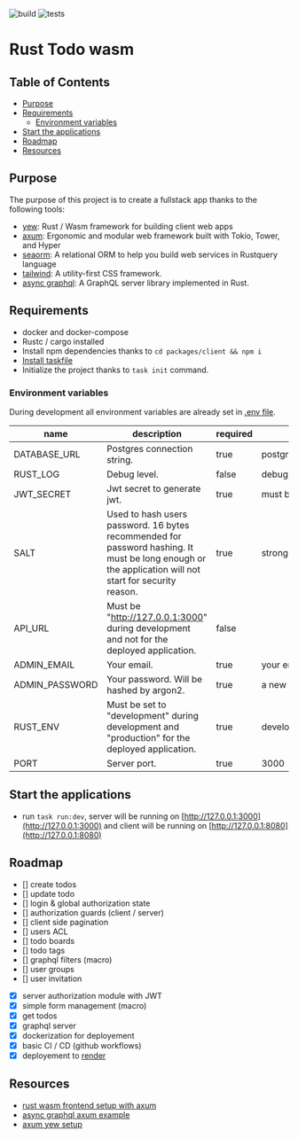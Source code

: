 ![build](https://github.com/romainbellande/rust-todo-wasm/actions/workflows/build.yml/badge.svg) ![tests](https://github.com/romainbellande/rust-todo-wasm/actions/workflows/tests.yml/badge.svg)

# Rust Todo wasm

## Table of Contents

<!--ts-->
   * [Purpose](#purpose)
   * [Requirements](#requirements)
      * [Environment variables](#environment-variables)
   * [Start the applications](#start-the-applications)
   * [Roadmap](#roadmap)
   * [Resources](#resources)

<!-- Created by https://github.com/ekalinin/github-markdown-toc -->
<!-- Added by: naimor, at: lun. 21 nov. 2022 13:05:02 CET -->

<!--te-->

## Purpose

The purpose of this project is to create a fullstack app thanks to the following tools:

* [yew](https://github.com/yewstack/yew): Rust / Wasm framework for building client web apps
* [axum](https://github.com/tokio-rs/axum): Ergonomic and modular web framework built with Tokio, Tower, and Hyper
* [seaorm](https://www.sea-ql.org/SeaORM/): A relational ORM to help you build web services in Rustquery language
* [tailwind](https://tailwindcss.com): A utility-first CSS framework.
* [async graphql](https://github.com/async-graphql/async-graphql): A GraphQL server library implemented in Rust.

## Requirements

* docker and docker-compose
* Rustc / cargo installed
* Install npm dependencies thanks to `cd packages/client && npm i`
* [Install taskfile](https://taskfile.dev/installation/)
* Initialize the project thanks to `task init` command.

### Environment variables

During development all environment variables are already set in [.env file](./.env).

| **name**       | **description**                                                                                                                                       | **required** | **example**                                            |
|----------------|-------------------------------------------------------------------------------------------------------------------------------------------------------|--------------|--------------------------------------------------------|
| DATABASE_URL   | Postgres connection string.                                                                                                                           | true         | postgres://pguser:pgpass@127.0.0.1:5449/rust_todo_wasm |
| RUST_LOG       | Debug level.                                                                                                                                          | false        | debug                                                  |
| JWT_SECRET     | Jwt secret to generate jwt.                                                                                                                           | true         | must be a strong password like string                  |
| SALT           | Used to hash users password. 16 bytes recommended for password hashing. It must be long enough or the application will not start for security reason. | true         | strong password >= 16 bytes                            |
| API_URL        | Must be "http://127.0.0.1:3000" during development and not for the deployed application.                                                              | false        |                                                        |
| ADMIN_EMAIL    | Your email.                                                                                                                                           | true         | your email                                             |
| ADMIN_PASSWORD | Your password. Will be hashed by argon2.                                                                                                              | true         | a new randomly generated password                      |
| RUST_ENV       | Must be set to "development" during development and "production" for the deployed application.                                                        | true         | development                                            |
| PORT           | Server port.                                                                                                                                          | true         | 3000                                                   |

## Start the applications

* run `task run:dev`, server will be running on [http://127.0.0.1:3000](http://127.0.0.1:3000) and client will be running on [http://127.0.0.1:8080](http://127.0.0.1:8080) 

## Roadmap

* [] create todos
* [] update todo
* [] login & global authorization state
* [] authorization guards (client / server)
* [] client side pagination
* [] users ACL
* [] todo boards
* [] todo tags
* [] graphql filters (macro)
* [] user groups
* [] user invitation
* [X] server authorization module with JWT
* [X] simple form management (macro)
* [X] get todos
* [X] graphql server
* [X] dockerization for deployement
* [X] basic CI / CD (github workflows)
* [X] deployement to [render](https://render.com/)

## Resources

* [rust wasm frontend setup with axum](https://robert.kra.hn/posts/2022-04-03_rust-web-wasm/)
* [async graphql axum example](https://github.com/async-graphql/examples/tree/master/axum/subscription)
* [axum yew setup](https://github.com/rksm/axum-yew-setup)
